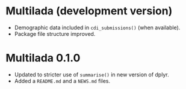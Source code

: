 # Multilada (development version)

* Demographic data included in `cdi_submissions()` (when available).
* Package file structure improved.

# Multilada 0.1.0

* Updated to stricter use of `summarise()` in new version of dplyr.
* Added a `README.md` and a `NEWS.md` files.
